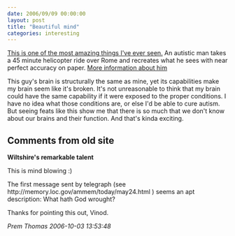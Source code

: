 ```yaml
---
date: 2006/09/09 00:00:00
layout: post
title: "Beautiful mind"
categories: interesting
---
```


[This is one of the most amazing things I've ever seen.](http://youtube.com/watch?v=0TibQ_1zH3U) An autistic man takes a 45 minute helicopter ride over Rome and recreates what he sees with near perfect accuracy on paper. [More information about him](http://xenmate.blogspot.com/2006/05/human-camera.html)

This guy's brain is structurally the same as mine, yet its capabilities make my brain seem like it's broken. It's not unreasonable to think that my brain could have the same capability if it were exposed to the proper conditions. I have no idea what those conditions are, or else I'd be able to cure autism. But seeing feats like this show me that there is so much that we don't know about our brains and their function. And that's kinda exciting. 

<div id="comment-box">
<h2>Comments from old site</h2>

<div class="one-comment">
<p><b>Wiltshire's remarkable talent</b></p>
<p>
This is mind blowing :)
</p>
<p>
The first message sent by telegraph (see
http://memory.loc.gov/ammem/today/may24.html ) seems an apt
description: What hath God wrought?
</p>
<p>
Thanks for pointing this out, Vinod.
</p>
<address class="signature">
<span class="author">Prem Thomas</span>
<span class="date">2006-10-03 13:53:48</span>
</address>
</div>

</div>
